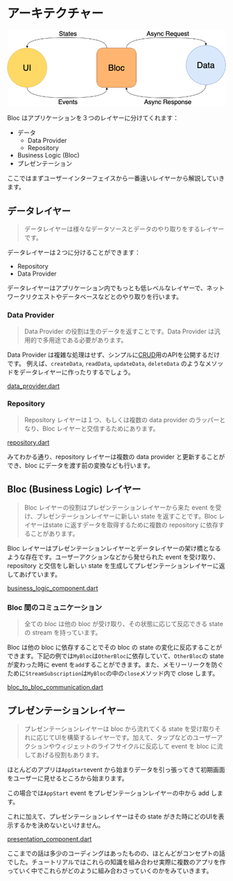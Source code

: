 # アーキテクチャー

![Bloc Architecture](../assets/bloc_architecture.png)

Bloc はアプリケーションを３つのレイヤーに分けてくれます：

- データ
  - Data Provider
  - Repository
- Business Logic (Bloc)
- プレゼンテーション

ここではまずユーザーインターフェイスから一番遠いレイヤーから解説していきます。

## データレイヤー

> データレイヤーは様々なデータソースとデータのやり取りをするレイヤーです。

データレイヤーは２つに分けることができます：

- Repository
- Data Provider

データレイヤーはアプリケーション内でもっとも低レベルなレイヤーで、ネットワークリクエストやデータベースなどとのやり取りを行います。

### Data Provider

> Data Provider の役割は生のデータを返すことです。Data Provider は汎用的で多用途である必要があります。

Data Provider は複雑な処理はせず、シンプルに[CRUD](https://en.wikipedia.org/wiki/Create,_read,_update_and_delete)用のAPIを公開するだけです。
例えば、`createData`, `readData`, `updateData`, `deleteData` のようなメソッドをデータレイヤーに作ったりするでしょう。

[data_provider.dart](../_snippets/architecture/data_provider.dart.md ':include')

### Repository

> Repository レイヤーは１つ、もしくは複数の data provider のラッパーとなり、Bloc レイヤーと交信するためにあります。

[repository.dart](../_snippets/architecture/repository.dart.md ':include')

みてわかる通り、repository レイヤーは複数の data provider と更新することができ、bloc にデータを渡す前の変換なども行います。

## Bloc (Business Logic) レイヤー

> Bloc レイヤーの役割はプレゼンテーションレイヤーから来た event を受け、プレゼンテーションレイヤーに新しい state を返すことです。Bloc レイヤーはstate に返すデータを取得するために複数の repository に依存することがあります。

Bloc レイヤーはプレゼンテーションレイヤーとデータレイヤーの架け橋となるような存在です。ユーザーアクションなどから発せられた event を受け取り、repository と交信をし新しい state を生成してプレゼンテーションレイヤーに返してあげています。

[business_logic_component.dart](../_snippets/architecture/business_logic_component.dart.md ':include')

### Bloc 間のコミュニケーション

> 全ての bloc は他の bloc が受け取り、その状態に応じて反応できる state の stream を持っています。

Bloc は他の bloc に依存することでその bloc の state の変化に反応することができます。下記の例では`MyBloc`は`OtherBloc`に依存していて、`OtherBloc`の state が変わった時に event を`add`することができます。また、メモリーリークを防ぐために`StreamSubscription`は`MyBloc`の中の`close`メソッド内で close します。

[bloc_to_bloc_communication.dart](../_snippets/architecture/bloc_to_bloc_communication.dart.md ':include')

## プレゼンテーションレイヤー

> プレゼンテーションレイヤーは bloc から流れてくる state を受け取りそれに応じてUIを構築するレイヤーです。加えて、タップなどのユーザーアクションやウィジェットのライフサイクルに反応して event を bloc に流してあげる役割もあります。

ほとんどのアプリは`AppStart`event から始まりデータを引っ張ってきて初期画面をユーザーに見せるところから始まります。

この場合では`AppStart` event をプレゼンテーションレイヤーの中から add します。

これに加えて、プレゼンテーションレイヤーはその state がきた時にどのUIを表示するかを決めないといけません。

[presentation_component.dart](../_snippets/architecture/presentation_component.dart.md ':include')

ここまでの話は多少のコーディングはあったものの、ほとんどがコンセプトの話でした。チュートリアルではこれらの知識を組み合わせ実際に複数のアプリを作っていく中でこれらがどのように組み合わさっていくのかをみていきます。
